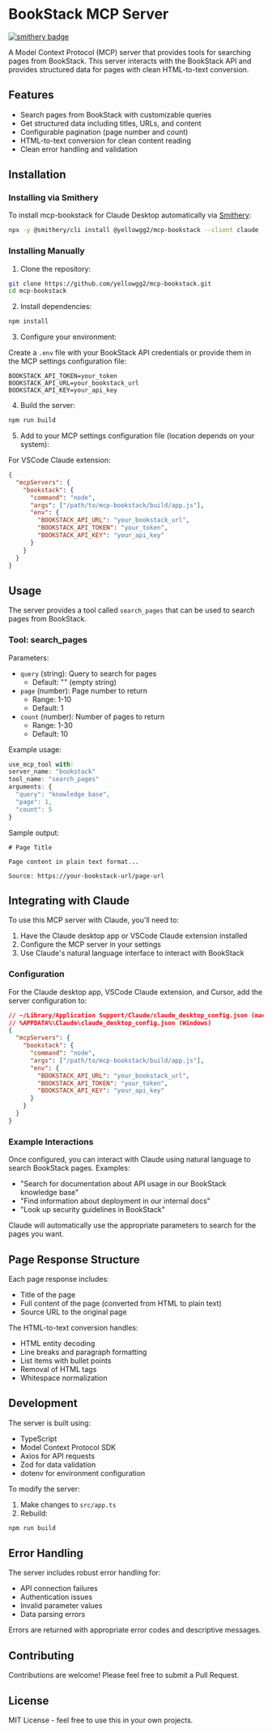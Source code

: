 # BookStack MCP Server

[![smithery badge](https://smithery.ai/badge/@yellowgg2/mcp-bookstack)](https://smithery.ai/server/@yellowgg2/mcp-bookstack)

A Model Context Protocol (MCP) server that provides tools for searching pages from BookStack. This server interacts with the BookStack API and provides structured data for pages with clean HTML-to-text conversion.

## Features

- Search pages from BookStack with customizable queries
- Get structured data including titles, URLs, and content
- Configurable pagination (page number and count)
- HTML-to-text conversion for clean content reading
- Clean error handling and validation

## Installation

### Installing via Smithery

To install mcp-bookstack for Claude Desktop automatically via [Smithery](https://smithery.ai/server/@yellowgg2/mcp-bookstack):

```bash
npx -y @smithery/cli install @yellowgg2/mcp-bookstack --client claude
```

### Installing Manually
1. Clone the repository:

```bash
git clone https://github.com/yellowgg2/mcp-bookstack.git
cd mcp-bookstack
```

2. Install dependencies:

```bash
npm install
```

3. Configure your environment:

Create a `.env` file with your BookStack API credentials or provide them in the MCP settings configuration file:

```
BOOKSTACK_API_TOKEN=your_token
BOOKSTACK_API_URL=your_bookstack_url
BOOKSTACK_API_KEY=your_api_key
```

4. Build the server:

```bash
npm run build
```

5. Add to your MCP settings configuration file (location depends on your system):

For VSCode Claude extension:

```json
{
  "mcpServers": {
    "bookstack": {
      "command": "node",
      "args": ["/path/to/mcp-bookstack/build/app.js"],
      "env": {
        "BOOKSTACK_API_URL": "your_bookstack_url",
        "BOOKSTACK_API_TOKEN": "your_token",
        "BOOKSTACK_API_KEY": "your_api_key"
      }
    }
  }
}
```

## Usage

The server provides a tool called `search_pages` that can be used to search pages from BookStack.

### Tool: search_pages

Parameters:

- `query` (string): Query to search for pages
  - Default: "" (empty string)
- `page` (number): Page number to return
  - Range: 1-10
  - Default: 1
- `count` (number): Number of pages to return
  - Range: 1-30
  - Default: 10

Example usage:

```typescript
use_mcp_tool with:
server_name: "bookstack"
tool_name: "search_pages"
arguments: {
  "query": "knowledge base",
  "page": 1,
  "count": 5
}
```

Sample output:

```
# Page Title

Page content in plain text format...

Source: https://your-bookstack-url/page-url
```

## Integrating with Claude

To use this MCP server with Claude, you'll need to:

1. Have the Claude desktop app or VSCode Claude extension installed
2. Configure the MCP server in your settings
3. Use Claude's natural language interface to interact with BookStack

### Configuration

For the Claude desktop app, VSCode Claude extension, and Cursor, add the server configuration to:

```json
// ~/Library/Application Support/Claude/claude_desktop_config.json (macOS)
// %APPDATA%\Claude\claude_desktop_config.json (Windows)
{
  "mcpServers": {
    "bookstack": {
      "command": "node",
      "args": ["/path/to/mcp-bookstack/build/app.js"],
      "env": {
        "BOOKSTACK_API_URL": "your_bookstack_url",
        "BOOKSTACK_API_TOKEN": "your_token",
        "BOOKSTACK_API_KEY": "your_api_key"
      }
    }
  }
}
```

### Example Interactions

Once configured, you can interact with Claude using natural language to search BookStack pages. Examples:

- "Search for documentation about API usage in our BookStack knowledge base"
- "Find information about deployment in our internal docs"
- "Look up security guidelines in BookStack"

Claude will automatically use the appropriate parameters to search for the pages you want.

## Page Response Structure

Each page response includes:

- Title of the page
- Full content of the page (converted from HTML to plain text)
- Source URL to the original page

The HTML-to-text conversion handles:

- HTML entity decoding
- Line breaks and paragraph formatting
- List items with bullet points
- Removal of HTML tags
- Whitespace normalization

## Development

The server is built using:

- TypeScript
- Model Context Protocol SDK
- Axios for API requests
- Zod for data validation
- dotenv for environment configuration

To modify the server:

1. Make changes to `src/app.ts`
2. Rebuild:

```bash
npm run build
```

## Error Handling

The server includes robust error handling for:

- API connection failures
- Authentication issues
- Invalid parameter values
- Data parsing errors

Errors are returned with appropriate error codes and descriptive messages.

## Contributing

Contributions are welcome! Please feel free to submit a Pull Request.

## License

MIT License - feel free to use this in your own projects.
